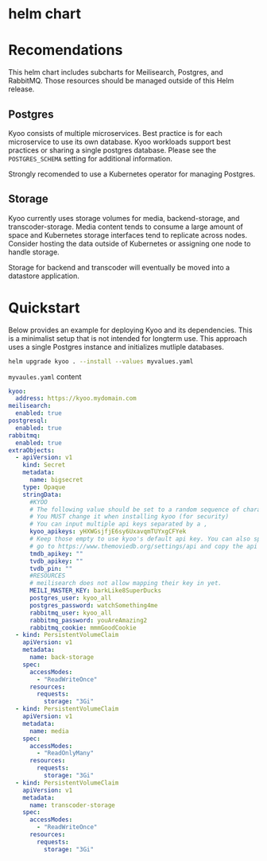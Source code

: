 # helm chart

# Recomendations
This helm chart includes subcharts for Meilisearch, Postgres, and RabbitMQ.  Those resources should be managed outside of this Helm release.

## Postgres
Kyoo consists of multiple microservices.  Best practice is for each microservice to use its own database.  Kyoo workloads support best practices or sharing a single postgres database.  Please see the `POSTGRES_SCHEMA` setting for additional information.

Strongly recomended to use a Kubernetes operator for managing Postgres.

## Storage
Kyoo currently uses storage volumes for media, backend-storage, and transcoder-storage.  Media content tends to consume a large amount of space and Kubernetes storage interfaces tend to replicate across nodes.  Consider hosting the data outside of Kubernetes or assigning one node to handle storage.

Storage for backend and transcoder will eventually be moved into a datastore application.

# Quickstart
Below provides an example for deploying Kyoo and its dependencies.  This is a minimalist setup that is not intended for longterm use.  This approach uses a single Postgres instance and initializes mutliple databases.  

```sh
helm upgrade kyoo . --install --values myvalues.yaml
```
`myvaules.yaml` content
```yaml
kyoo:
  address: https://kyoo.mydomain.com
meilisearch:
  enabled: true
postgresql:
  enabled: true
rabbitmq:
  enabled: true
extraObjects:
  - apiVersion: v1
    kind: Secret
    metadata:
      name: bigsecret
    type: Opaque
    stringData:
      #KYOO
      # The following value should be set to a random sequence of characters.
      # You MUST change it when installing kyoo (for security)
      # You can input multiple api keys separated by a ,
      kyoo_apikeys: yHXWGsjfjE6sy6UxavqmTUYxgCFYek
      # Keep those empty to use kyoo's default api key. You can also specify a custom API key if you want.
      # go to https://www.themoviedb.org/settings/api and copy the api key (not the read access token, the api key)
      tmdb_apikey: ""
      tvdb_apikey: ""
      tvdb_pin: ""
      #RESOURCES
      # meilisearch does not allow mapping their key in yet.
      MEILI_MASTER_KEY: barkLike8SuperDucks
      postgres_user: kyoo_all
      postgres_password: watchSomething4me
      rabbitmq_user: kyoo_all
      rabbitmq_password: youAreAmazing2
      rabbitmq_cookie: mmmGoodCookie
  - kind: PersistentVolumeClaim
    apiVersion: v1
    metadata:
      name: back-storage
    spec:
      accessModes:
        - "ReadWriteOnce"
      resources:
        requests:
          storage: "3Gi"
  - kind: PersistentVolumeClaim
    apiVersion: v1
    metadata:
      name: media
    spec:
      accessModes:
        - "ReadOnlyMany"
      resources:
        requests:
          storage: "3Gi"
  - kind: PersistentVolumeClaim
    apiVersion: v1
    metadata:
      name: transcoder-storage
    spec:
      accessModes:
        - "ReadWriteOnce"
      resources:
        requests:
          storage: "3Gi"
```